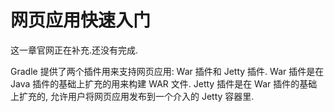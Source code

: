 # 网页应用快速入门

这一章官网正在补充.还没有完成.

Gradle 提供了两个插件用来支持网页应用: War 插件和 Jetty 插件. War 插件是在 Java 插件的基础上扩充的用来构建 WAR 文件. Jetty 插件是在 War 插件的基础上扩充的, 允许用户将网页应用发布到一个介入的 Jetty 容器里.

